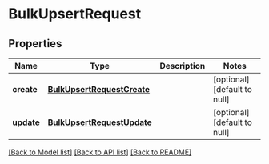 # BulkUpsertRequest
## Properties

| Name | Type | Description | Notes |
|------------ | ------------- | ------------- | -------------|
| **create** | [**BulkUpsertRequestCreate**](BulkUpsertRequestCreate.md) |  | [optional] [default to null] |
| **update** | [**BulkUpsertRequestUpdate**](BulkUpsertRequestUpdate.md) |  | [optional] [default to null] |

[[Back to Model list]](../README.md#documentation-for-models) [[Back to API list]](../README.md#documentation-for-api-endpoints) [[Back to README]](../README.md)

